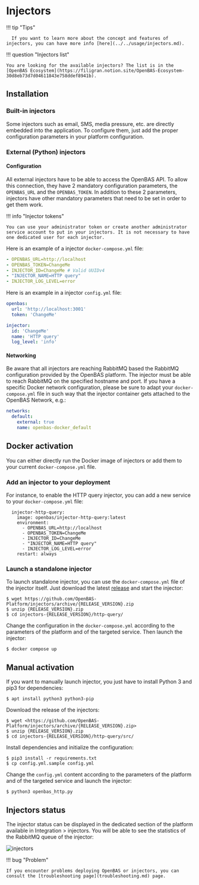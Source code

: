 # Injectors

!!! tip "Tips"

      If you want to learn more about the concept and features of injectors, you can have more info [here](../../usage/injectors.md).

!!! question "Injectors list"

    You are looking for the available injectors? The list is in the [OpenBAS Ecosystem](https://filigran.notion.site/OpenBAS-Ecosystem-30d8eb73d7d04611843e758ddef8941b).

## Installation

### Built-in injectors

Some injectors such as email, SMS, media pressure, etc. are directly embedded into the application. To configure them, 
just add the proper configuration parameters in your platform configuration.

### External (Python) injectors

#### Configuration

All external injectors have to be able to access the OpenBAS API. To allow this connection, they have 2 mandatory configuration parameters, the `OPENBAS_URL` and the `OPENBAS_TOKEN`. In addition to these 2 parameters, injectors have other mandatory parameters that need to be set in order to get them work.

!!! info "Injector tokens"

    You can use your administrator token or create another administrator service account to put in your injectors. It is not necessary to have one dedicated user for each injector.

Here is an example of a injector `docker-compose.yml` file:
```yaml
- OPENBAS_URL=http://localhost
- OPENBAS_TOKEN=ChangeMe
- INJECTOR_ID=ChangeMe # Valid UUIDv4
- "INJECTOR_NAME=HTTP query"
- INJECTOR_LOG_LEVEL=error
```

Here is an example in a injector `config.yml` file:

```yaml
openbas:
  url: 'http://localhost:3001'
  token: 'ChangeMe'

injector:
  id: 'ChangeMe'
  name: 'HTTP query'
  log_level: 'info'
```

#### Networking

Be aware that all injectors are reaching RabbitMQ based the RabbitMQ configuration provided by the OpenBAS platform. The injector must be able to reach RabbitMQ on the specified hostname and port. If you have a specific Docker network configuration, please be sure to adapt your `docker-compose.yml` file in such way that the injector container gets attached to the OpenBAS Network, e.g.:

```yaml
networks:
  default:
    external: true
    name: openbas-docker_default
```

## Docker activation

You can either directly run the Docker image of injectors or add them to your current `docker-compose.yml` file.

### Add an injector to your deployment

For instance, to enable the HTTP query injector, you can add a new service to your `docker-compose.yml` file:

```docker
  injector-http-query:
    image: openbas/injector-http-query:latest
    environment:
      - OPENBAS_URL=http://localhost
      - OPENBAS_TOKEN=ChangeMe
      - INJECTOR_ID=ChangeMe
      - "INJECTOR_NAME=HTTP query"
      - INJECTOR_LOG_LEVEL=error
    restart: always
```

### Launch a standalone injector

To launch standalone injector, you can use the `docker-compose.yml` file of the injector itself. Just download the latest [release](https://github.com/OpenBAS-Platform/injectors/releases) and start the injector:

```
$ wget https://github.com/OpenBAS-Platform/injectors/archive/{RELEASE_VERSION}.zip
$ unzip {RELEASE_VERSION}.zip
$ cd injectors-{RELEASE_VERSION}/http-query/
```

Change the configuration in the `docker-compose.yml` according to the parameters of the platform and of the targeted service. Then launch the injector:

```
$ docker compose up
```

## Manual activation

If you want to manually launch injector, you just have to install Python 3 and pip3 for dependencies:

```
$ apt install python3 python3-pip
```

Download the release of the injectors:

```
$ wget <https://github.com/OpenBAS-Platform/injectors/archive/{RELEASE_VERSION}.zip>
$ unzip {RELEASE_VERSION}.zip
$ cd injectors-{RELEASE_VERSION}/http-query/src/
```

Install dependencies and initialize the configuration:

```
$ pip3 install -r requirements.txt
$ cp config.yml.sample config.yml
```

Change the `config.yml` content according to the parameters of the platform and of the targeted service and launch the injector:

```
$ python3 openbas_http.py
```

## Injectors status

The injector status can be displayed in the dedicated section of the platform available in Integration > injectors. You will be able to see the statistics of the RabbitMQ queue of the injector:

![injectors](../assets/injectors-status.png)

!!! bug "Problem"

    If you encounter problems deploying OpenBAS or injectors, you can consult the [troubleshooting page](troubleshooting.md) page.
